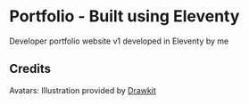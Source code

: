 # Portfolio - Built using Eleventy

Developer portfolio website v1 developed in Eleventy by me

## Credits
Avatars: Illustration provided by <a href="https://www.drawkit.com">Drawkit</a>